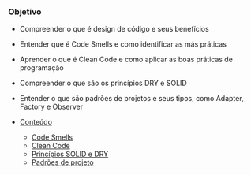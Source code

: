 ### Objetivo

- Compreender o que é design de código e seus benefícios
- Entender que é Code Smells e como identificar as más práticas
- Aprender o que é Clean Code e como aplicar as boas práticas de programação
- Compreender o que são os princípios DRY e SOLID
- Entender o que são padrões de projetos e seus tipos, como Adapter, Factory e Observer

- [Conteúdo](#conteúdo)

  - [Code Smells](./material/01-code-smells.md)
  - [Clean Code](./material/02-clean-code.md)
  - [Princípios SOLID e DRY](./material/03-solid-dry.md)
  - [Padrões de projeto](./material/04-design-patterns.md)

